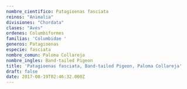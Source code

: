```yaml
---
nombre_cientifico: Patagioenas fasciata
reinos: "Animalia"
divisiones: "Chordata"
clases: "Aves"
ordenes: Columbiformes
familias: 'Columbidae '
generos: Patagioenas
especie: fasciata
nombre_comun: Paloma Collareja
nombre_ingles: Band-tailed Pigeon
title: 'Patagioenas fasciata, Band-tailed Pigeon, Paloma Collareja'
draft: false
date: 2017-08-19T02:46:32.000Z
---
```


